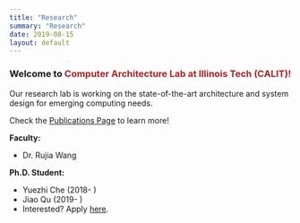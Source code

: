 ```yaml
---
title: "Research"
summary: "Research"
date: 2019-08-15
layout: default
---
```

### Welcome to <span style="color:FireBrick">Computer Architecture Lab at Illinois Tech (CALIT)!</span>

Our research lab is working on the state-of-the-art architecture and system design for emerging computing needs. 

Check the [Publications Page](/publications) to learn more!


**Faculty:** 

* Dr. Rujia Wang

**Ph.D. Student:**

* Yuezhi Che (2018- )
* Jiao Qu (2019- )
* Interested? Apply [here](/students).












